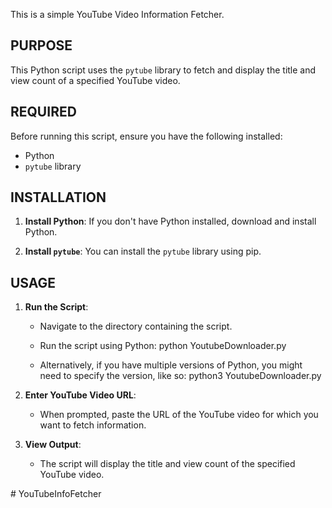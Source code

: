 This is a simple YouTube Video Information Fetcher.

## PURPOSE
This Python script uses the `pytube` library to fetch and display the title and view count of a specified YouTube video.


## REQUIRED
   Before running this script, ensure you have the following installed:
   - Python 
   - `pytube` library


## INSTALLATION
   1. **Install Python**: 
      If you don't have Python installed, download and install Python.

   2. **Install `pytube`**: 
      You can install the `pytube` library using pip. 


## USAGE
   1. **Run the Script**:
      - Navigate to the directory containing the script.
      - Run the script using Python:
         python YoutubeDownloader.py

      - Alternatively, if you have multiple versions of Python, you might need to specify the version, like so:
         python3 YoutubeDownloader.py


   2. **Enter YouTube Video URL**:
      - When prompted, paste the URL of the YouTube video for which you want to fetch information.

   3. **View Output**:
      - The script will display the title and view count of the specified YouTube video.



#   Y o u T u b e I n f o F e t c h e r  
 